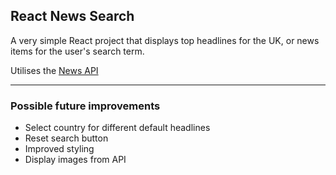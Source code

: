 ## React News Search

A very simple React project that displays top headlines for the UK, or news items for the user's search term.

Utilises the [News API](https://newsapi.org/)

<hr>

### Possible future improvements

-   Select country for different default headlines
-   Reset search button
-   Improved styling
-   Display images from API
